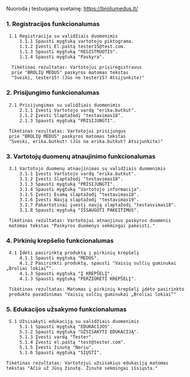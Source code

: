 ﻿Nuoroda į testuojamą svetainę: https://broliumedus.lt/

 ### **1. Registracijos funkcionalumas**  
     1.1 Registracija su validžiais duomenimis
         1.1.1 Spausti mygtuką vartotojo piktograma.
         1.1.2 Įvesti El.paštą tester15@test.com.
         1.1.3 Spausti mygtuką "REGISTRUOTIS".
         1.1.4 Spausti mygtuką "Paskyra".

      Tikėtinas rezultatas: Vartotojui prisiregistravus 
      prie "BROLIŲ MEDUS" paskyros matomas tekstas 
      "Sveiki, tester15! (Jūs ne tester15? Atsijunkite)"
### **2. Prisijungimo funkcionalumas**
     2.1 Prisijungimas su validžiais duomenimis
         2.1.1 Įvesti Vartotojo vardą "erika.butkut".
         2.1.2 Įvesti Slaptažodį "testavimas18".
         2.1.3 Spausti mygtuką "PRISIJUNGTI".

     Tikėtinas rezultatas: Vartotojui prisijungus 
     prie "BROLIŲ MEDUS" paskyros matomas tekstas   
     "Sveiki, erika.butkut! (Jūs ne erika.butkut? Atsijunkite)"
### **3. Vartotojų duomenų atnaujinimo funkcionalumas**
     3.1 Vartotojo duomenų atnaujinimas su validžiais duomenimis
         3.1.1 Įvesti Vartotojo vardą "erika.butkut".
         3.1.2 Įvesti Slaptažodį "testavimas18".
         3.1.3 Spausti mygtuką "PRISIJUNGTI".
         3.1.4 Spausti mygtuką "Vartotojo informacija".
         3.1.5 Įvesti Esamą slaptažodį "testavimas18".
         3.1.6 Įvesti Naują slaptažodį "testavimas19".
         3.1.7 Pakartotinai įvesti naują slaptažodį "testasvimas18".
         3.1.8 Spausti mygtuką "IŠSAUGOTI PAKEITIMUS".

     Tikėtinas rezultatas: Vartotojui atnaujinus paskyros duomenis       
     matomas tekstas "Paskyros duomenys sėkmingai pakeisti."
### **4. Pirkinių krepšelio funkcionalumas**
     4.1 Įdėti pasirinktą produktą į pirkinių krepšelį
         4.1.1 Spausti mygtuką "MEDUS".
         4.1.2 Pasirinkti produktą, spausti "Vaisių sulčių guminukai „Broliai lokiai“".
         4.1.3 Spausti mygtuką "Į KREPŠELĮ".
         4.1.3 Spausti mygtuką "PERŽIŪRĖTI KREPŠELĮ".

     Tikėtinas rezultatas: Matomas į pirkinių krepšelį įdėto pasirinkto         
     produkto pavadinimas "Vaisių sulčių guminukai „Broliai lokiai“"
### **5. Edukacijos užsakymo funkcionalumas**
     5.1 Užsisakyti edukaciją su validžiais duomenimis
         5.1.1 Spausti mygtuką "EDUKACIJOS".
         5.1.2 Spausti mygtuką "UŽSISAKYTI EDUKACIJĄ".
         5.1.3 Įvesti vardą "Tester".
         5.1.4 Įvesti el.paštą "test@tester.com".
         5.1.5 Įvesti žinutę "Noriu".
         5.1.6 Spausti mygtuką "SIŲSTI".

    Tikėtinas rezultatas: Vartotojui užsisakius edukaciją matomas      
    tekstas "Ačiū už Jūsų žinutę. Žinutė sėkmingai išsiųsta."




